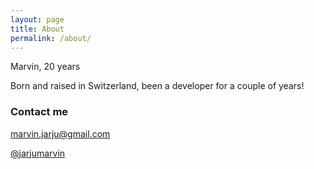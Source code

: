 ```yaml
---
layout: page
title: About
permalink: /about/
---
```


Marvin, 20 years

Born and raised in Switzerland, been a developer for a couple of years!

### Contact me
[marvin.jarju@gmail.com](mailto:marvin.jarju@gmail.com)

[@jarjumarvin](mailto:https://twitter.com/jarjumarvin)
